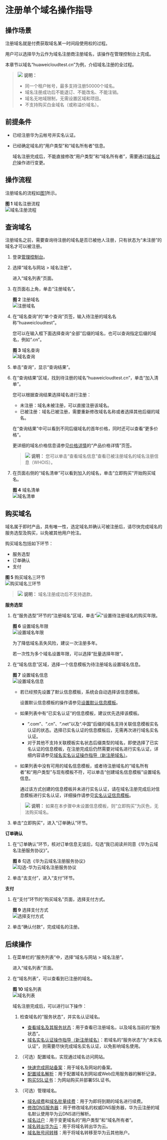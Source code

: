 # 注册单个域名操作指导<a name="domain_ug_310004"></a>

## 操作场景<a name="zh-cn_topic_0207315140_section43516542313"></a>

注册域名就是付费获取域名某一时间段使用权的过程。

用户可以选择华为云作为域名注册商注册域名，该操作在管理控制台上完成。

本章节以域名“huaweicloudtest.cn”为例，介绍域名注册的全过程。

>![](public_sys-resources/icon-note.gif) **说明：** 
>-   同一个租户帐号，最多支持注册50000个域名。
>-   域名注册成功后不能退订、不能改名、不能注销。
>-   域名无地域限制，无需设置区域和项目。
>-   不支持购买白金域名（或称溢价域名）。

## 前提条件<a name="zh-cn_topic_0207315140_section728492932711"></a>

-   已经注册华为云帐号并实名认证。
-   已经确定域名的“用户类型”和“域名所有者”信息。

    域名注册完成后，不能直接修改“用户类型”和“域名所有者”，需要通过[域名过户](域名过户.md)操作进行变更。


## 操作流程<a name="zh-cn_topic_0207315140_section527615512592"></a>

注册域名的流程如[图1](#zh-cn_topic_0207315140_fig1066572232318)所示。

**图 1**  域名注册流程<a name="zh-cn_topic_0207315140_fig1066572232318"></a>  
![](figures/域名注册流程.png "域名注册流程")

## 查询域名<a name="zh-cn_topic_0207315140_section1448313194515"></a>

注册域名之前，需要查询待注册的域名是否已被他人注册，只有状态为“未注册”的域名才可以被注册。

1.  登录[管理控制台](https://auth.huaweicloud.com/authui/login.html?locale=zh-cn#/login)。
2.  选择“域名与网站 \> 域名注册”。

    进入“域名列表”页面。

3.  在页面右上角，单击“注册域名”。

    **图 2**  注册域名<a name="zh-cn_topic_0207315140_fig0842104416546"></a>  
    ![](figures/注册域名.png "注册域名")

4.  在“域名查询”的“单个查询”页签，输入待注册的域名名称“huaweicloudtest”。

    您可以在输入框下面选择查询“全部”后缀的域名，也可以查询指定后缀的域名，例如“.cn”。

    **图 3**  域名查询<a name="domain_ug_310003_zh-cn_topic_0207315139_fig1431119236319"></a>  
    ![](figures/域名查询.png "域名查询")

5.  单击“查询”，显示“查询结果”。
6.  在“查询结果”区域，找到待注册的域名“huaweicloudtest.cn”，单击“加入清单”。

    您可以根据查询结果选择域名进行注册：

    -   未注册：域名未被注册，可以直接注册该域名。
    -   已被注册：域名已被注册，需要重新修改域名名称或者选择其他后缀的域名。

    在“查询结果”中可以看到不同后缀域名的首年价格，同时还可以查看“更多价格”。

    更详细的域名价格信息请参见[价格详情](https://www.huaweicloud.com/pricing.html#/domains)的“产品价格详情”页签。

    >![](public_sys-resources/icon-note.gif) **说明：** 
    >您可以单击“查看域名信息”查看已被注册域名的域名注册信息（WHOIS）。

7.  在页面右侧的“域名清单”可以看到加入的域名，单击“立即购买”开始购买域名。

    **图 4**  域名清单<a name="domain_ug_310003_zh-cn_topic_0207315139_fig19463164513212"></a>  
    ![](figures/域名清单.png "域名清单")


## 购买域名<a name="zh-cn_topic_0207315140_section7729791710"></a>

域名属于即时产品，具有唯一性，选定域名并确认可被注册后，请尽快完成域名的服务选型及购买，以免被其他用户抢注。

购买域名包括如下环节：

-   服务选型
-   订单确认
-   支付

**图 5**  购买域名三环节<a name="zh-cn_topic_0207315140_fig929155552017"></a>  
![](figures/购买域名三环节.png "购买域名三环节")

>![](public_sys-resources/icon-note.gif) **说明：** 
>域名注册成功后不支持退款。

**服务选型**

1.  在“服务选型”环节的“注册域名”区域，单击“![](figures/icon-dropdown2.png)”设置待注册域名的购买年限。

    **图 6**  设置域名年限<a name="zh-cn_topic_0207315140_fig65841295326"></a>  
    ![](figures/设置域名年限.png "设置域名年限")

    为了降低域名丢失风险，建议一次注册多年。

    若一次性为多个域名设置年限，可以选择“批量选择年限”。

2.  在“域名信息”区域，选择一个信息模板为待注册域名设置域名信息。

    **图 7**  设置域名信息<a name="zh-cn_topic_0207315140_fig133878485161"></a>  
    ![](figures/设置域名信息.png "设置域名信息")

    -   若已经预先设置了默认信息模板，系统会自动选择该信息模板。

        设置默认信息模板的操作请参见[设置默认信息模板](设置默认信息模板.md)。

    -   如果列表中有“已实名认证”的信息模板，建议优先选择该模板。
        -   “.com”、“.cn”、“.net”以及“.中国”后缀的域名支持关联信息模板实名认证的状态。选择已实名认证的信息模板后，无需再次进行域名实名认证。
        -   对于其他不支持关联模板实名状态后缀类型的域名，即使选择了已实名认证的信息模板，在注册完成后仍然需要对域名进行实名认证，详细内容请参见[域名实名认证操作指导（新注册域名）](域名实名认证操作指导（新注册域名）.md)。

    -   如果列表中没有可用的域名信息模板，或者待注册域名的“域名所有者”和“用户类型”与现有模板不符，可以单击“创建域名信息模板”设置域名信息。

        通过该方式创建的信息模板并未进行实名认证，请在域名注册完成后对信息模板进行实名认证，详细操作请参见[实名认证信息模板](实名认证信息模板.md)。

    >![](public_sys-resources/icon-note.gif) **说明：** 
    >如果在本步骤中未设置信息模板，则“立即购买”为灰色，无法购买域名。

3.  单击“立即购买”，进入“订单确认”环节。

**订单确认**

1.  在“订单确认”环节，核对订单信息无误后，勾选“我已阅读并同意《华为云域名注册服务协议》”。

    **图 8**  勾选《华为云域名注册服务协议》<a name="zh-cn_topic_0207315140_fig13997941946"></a>  
    ![](figures/勾选-华为云域名注册服务协议.png "勾选-华为云域名注册服务协议")

2.  单击“去支付”，进入“支付”环节。

**支付**

1.  在“支付”环节的“购买域名”页面，选择支付方式。

    **图 9**  选择支付方式<a name="zh-cn_topic_0207315140_fig878318485911"></a>  
    ![](figures/选择支付方式.png "选择支付方式")

2.  单击“确认付款”，完成域名的注册。

## 后续操作<a name="zh-cn_topic_0207315140_section1643412196125"></a>

1.  在菜单栏的“服务列表”中，选择“域名与网站 \> 域名注册”。

    进入“域名列表”页面。

2.  在“域名列表”，可以查看到已注册的域名。

    **图 10**  域名列表<a name="zh-cn_topic_0207315140_fig14601185201517"></a>  
    ![](figures/域名列表.png "域名列表")

    域名注册完成后，可以进行以下操作：

    1.  检查域名的“服务状态”，并实名认证域名。
        -   [查看域名及其服务状态](查看域名及其服务状态.md)：用于查看已注册域名，以及域名当前的“服务状态”。
        -   [域名实名认证操作指导（新注册域名）](域名实名认证操作指导（新注册域名）.md)：若域名的“服务状态”为“未实名认证”，则需要尽快完成域名实名认证，以免影响域名使用。

    2.  （可选）配置域名，实现通过域名访问网站。
        -   [快速完成网站备案](https://support.huaweicloud.com/qs-icp/icp_07_0002.html)：用于域名及网站的备案。
        -   [配置域名解析](https://support.huaweicloud.com/qs-dns/dns_qs_0002.html)：用于配置域名到网站或Web应用服务器的解析记录。
        -   [购买SSL证书](https://support.huaweicloud.com/qs-scm/scm_07_0001.html)：为网站购买并部署SSL证书。

    3.  （可选）管理域名。
        -   [域名续费](域名续费.md)和[域名批量续费](域名批量续费.md)：用于为即将到期的域名进行续费。
        -   [修改DNS服务器](修改DNS服务器.md)：用于修改域名的权威DNS服务器，华为云注册的域名默认使用华为云DNS进行解析。
        -   [域名过户](域名过户.md)：用于变更域名的“用户类型”和“域名所有者”。
        -   [域名转出华为云](域名转出华为云.md)：用于将域名转出华为云。
        -   [域名账号间转移](域名账号间转移.md)：用于将域名转移至华为云其他账户。



